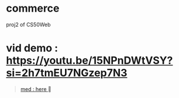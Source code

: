 # commerce
 proj2 of CS50Web    

  # vid demo : https://youtu.be/15NPnDWtVSY?si=2h7tmEU7NGzep7N3   

  > [med : here ](https://medium.com/@raufpokemon00/building-an-basic-e-commerce-auction-app-with-django-and-sql-a-cs50web-project-walkthrough-f43d86e2704f) 🥸        

